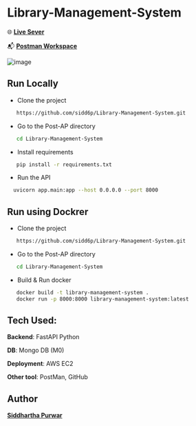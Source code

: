 # Library-Management-System


🌐 __[Live Sever](http://146.190.115.182/docs)__

📬 __[Postman Workspace](https://www.postman.com/science-geologist-6321970/workspace/library-management-system/environment/25064118-9d1e4740-2cb1-465e-b586-05f0ae413176)__



![image](https://github.com/sidd6p/Library-Management-System/assets/91800813/594b6120-8d68-4e79-a858-d9cebecabc3f)



## Run Locally

- Clone the project

```bash
   https://github.com/sidd6p/Library-Management-System.git
```

- Go to the Post-AP directory
```bash
   cd Library-Management-System
```

- Install requirements
```bash 
   pip install -r requirements.txt
```
- Run the API
```bash 
  uvicorn app.main:app --host 0.0.0.0 --port 8000                                 
```

## Run using Dockrer


- Clone the project

```bash
   https://github.com/sidd6p/Library-Management-System.git
```

- Go to the Post-AP directory
```bash
   cd Library-Management-System
```

- Build & Run docker
```bash 
   docker build -t library-management-system .
   docker run -p 8000:8000 library-management-system:latest
```

## Tech Used:
__Backend__: FastAPI Python

__DB__: Mongo DB (M0)

__Deployment__: AWS EC2

__Other tool__: PostMan, GitHub

## Author
__[Siddhartha Purwar](https://www.linkedin.com/in/siddp6/)__
